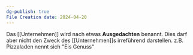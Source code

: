```yaml
---
dg-publish: true
File Creation date: 2024-04-20
---
```

Das [[Unternehmen]] wird nach etwas **Ausgedachten** benannt. Dies darf aber nicht den Zweck des [[Unternehmen]]s irreführend darstellen. z.B. Pizzaladen nennt sich "Eis Genuss"